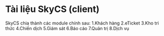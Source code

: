 # Tài liệu SkyCS (client)

SkyCS chia thành các module chính sau:
1.Khách hàng
2.eTicket
3.Kho tri thức
4.Chiến dịch
5.Giám sát
6.Báo cáo
7.Quản trị
8.Dịch vụ
